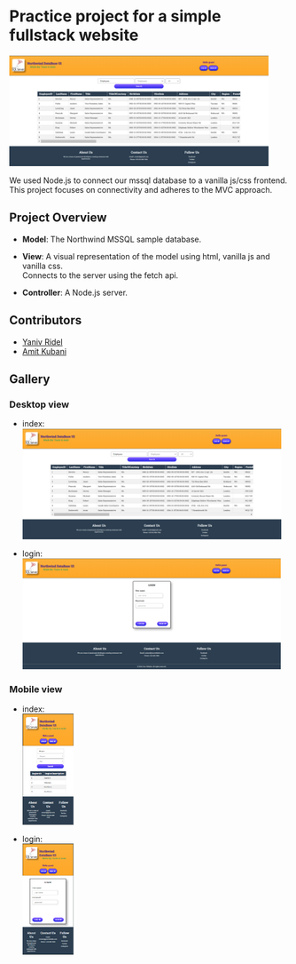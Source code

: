 # Practice project for a simple fullstack website   

[<img src="./assets/DesktopView.png" height="200"/>](./assets/DesktopView.png)

We used Node.js to connect our mssql database to a vanilla js/css frontend. <br>
This project focuses on connectivity and adheres to the MVC approach.

## Project Overview
- **Model**: The Northwind MSSQL sample database.

- **View**: A visual representation of the model using html, vanilla js and vanilla css. <br>
            Connects to the server using the fetch api.

- **Controller**: A Node.js server.



## Contributors
- [Yaniv Ridel](https://github.com/Yanivridel)
- [Amit Kubani](https://github.com/AgitAgit)

## Gallery

### Desktop view
- index:<br>
[<img src="./assets/DesktopView.png" height="200"/>](./assets/DesktopView.png)

- login:<br>
[<img src="./assets/LoginDesktop.png" height="200"/>](./assets/LoginDesktop.png)

### Mobile view
- index:<br>
[<img src="./assets/MobileView.png" height="200"/>](./assets/MobileView.png)

- login:<br>
[<img src="./assets/LoginMobile.png" height="200"/>](./assets/LoginMobile.png)
